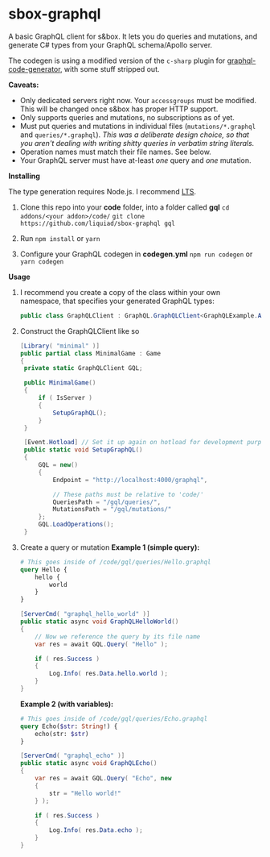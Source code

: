 # sbox-graphql

A basic GraphQL client for s&box.
It lets you do queries and mutations, and generate C# types from your GraphQL schema/Apollo server.

The codegen is using a modified version of the `c-sharp` plugin for [graphql-code-generator](https://github.com/dotansimha/graphql-code-generator/), with some stuff stripped out.

**Caveats:**

- Only dedicated servers right now. Your `accessgroups` must be modified. This will be changed once s&box has proper HTTP support.
- Only supports queries and mutations, no subscriptions as of yet.
- Must put queries and mutations in individual files (`mutations/*.graphql` and `queries/*.graphql`).
  _This was a deliberate design choice, so that you aren't dealing with writing shitty queries in verbatim string literals._
- Operation names must match their file names. See below.
- Your GraphQL server must have at-least _one_ query and _one_ mutation.

**Installing**

The type generation requires Node.js. I recommend [LTS](https://nodejs.org/en/).

1. Clone this repo into your **code** folder, into a folder called **gql**
   `cd addons/<your addon>/code/`
   `git clone https://github.com/liquiad/sbox-graphql gql`

2. Run `npm install` or `yarn`

3. Configure your GraphQL codegen in **codegen.yml**
   `npm run codegen` or `yarn codegen`

**Usage**

1. I recommend you create a copy of the class within your own namespace, that specifies your generated GraphQL types:

   ```cs
   public class GraphQLClient : GraphQL.GraphQLClient<GraphQLExample.APITypes.Query, GraphQLExample.APITypes.Mutation> { }
   ```

2. Construct the GraphQLClient like so

   ```cs
   [Library( "minimal" )]
   public partial class MinimalGame : Game
   {
   	private static GraphQLClient GQL;

   	public MinimalGame()
   	{
   		if ( IsServer )
   		{
   			SetupGraphQL();
   		}
   	}

   	[Event.Hotload] // Set it up again on hotload for development purposes
   	public static void SetupGraphQL()
   	{
   		GQL = new()
   		{
   			Endpoint = "http://localhost:4000/graphql",

   			// These paths must be relative to 'code/'
   			QueriesPath = "/gql/queries/",
   			MutationsPath = "/gql/mutations/"
   		};
   		GQL.LoadOperations();
   	}
   ```

3. Create a query or mutation
    **Example 1 (simple query):**
    ```graphql
    # This goes inside of /code/gql/queries/Hello.graphql
    query Hello {
        hello {
            world
        }
    }
    ```

    ```cs
    [ServerCmd( "graphql_hello_world" )]
	public static async void GraphQLHelloWorld()
	{
		// Now we reference the query by its file name
		var res = await GQL.Query( "Hello" );

		if ( res.Success )
		{
			Log.Info( res.Data.hello.world );
		}
	}
    ```

    **Example 2 (with variables):**
    ```graphql
    # This goes inside of /code/gql/queries/Echo.graphql
    query Echo($str: String!) {
        echo(str: $str)
    }
    ```

    ```cs
    [ServerCmd( "graphql_echo" )]
	public static async void GraphQLEcho()
	{
		var res = await GQL.Query( "Echo", new
		{
		    str = "Hello world!"
		} );

		if ( res.Success )
		{
			Log.Info( res.Data.echo );
		}
	}
    ```
